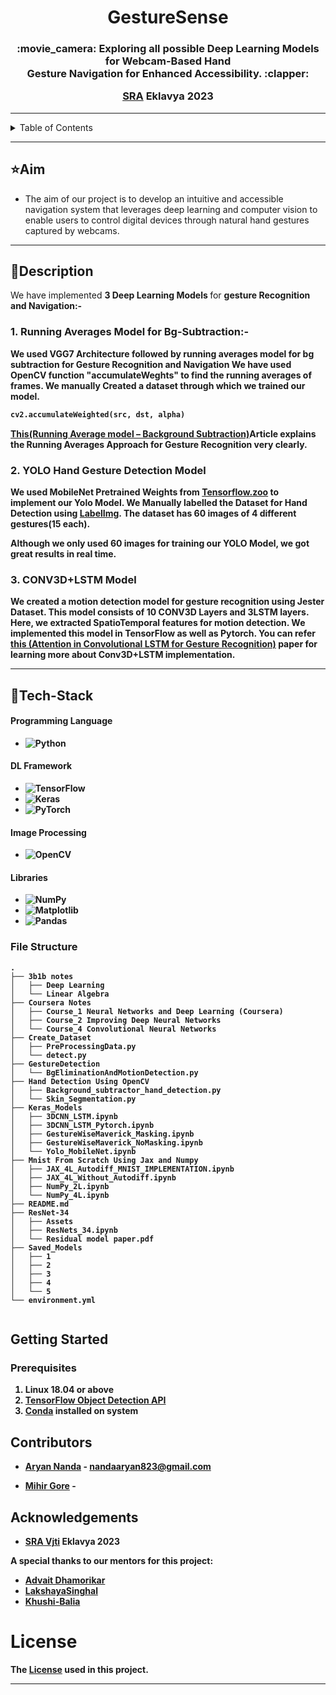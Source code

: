 <p>
<h1 align = "center" > <strong>GestureSense</strong> <br></h1>

<h3 align = "center">

</p>
:movie_camera: Exploring all possible Deep Learning Models for Webcam-Based Hand <br>Gesture Navigation for Enhanced Accessibility. :clapper:

[SRA](https://www.sravjti.in/) Eklavya 2023<br></h3>

<hr>
<details>
<summary>Table of Contents</summary>

- [Aim](#aim)
- [Description](#description)
- [Tech Stack](#tech-stack)
- [File Structure](#file-structure)
- [Future Scope](#future-scope)
- [Applications](#applications)
- [Project Setup](#project-setup)
- [Usage](#usage)
- [Contributors](#contributors)
- [Acknowledgements](#acknowledgements)

</details>

---

## ⭐Aim

* The aim of our project is to develop an intuitive and accessible navigation system that leverages deep learning and computer vision to enable users to control digital devices through natural hand gestures captured by webcams.

---


## 📝Description
We have implemented <strong>3 Deep Learning Models </strong>for <strong>gesture Recognition and Navigation:-<strong>


### 1. Running Averages Model for Bg-Subtraction:-

  We used <strong>VGG7 Architecture</strong> followed by running averages model for bg subtraction for <strong>Gesture Recognition and Navigation</strong>
  We have used OpenCV function "accumulateWeghts" to find the running averages of frames. We manually Created a dataset through which we trained our model.
```python
cv2.accumulateWeighted(src, dst, alpha)
```
   
[This(Running Average model – Background Subtraction)](https://cvexplained.wordpress.com/2020/04/17/running-average-model-background-subtraction/)Article explains the Running Averages Approach for Gesture Recognition very clearly.


### 2. YOLO Hand Gesture Detection Model

We used MobileNet Pretrained Weights from [Tensorflow.zoo](https://github.com/tensorflow/models/blob/master/research/object_detection/g3doc/tf2_detection_zoo.md) to implement our Yolo Model. We Manually labelled the Dataset for Hand Detection using [LabelImg](https://github.com/HumanSignal/labelImg). The dataset has 60 images of 4 different gestures(15 each). 

Although we only used 60 images for training our YOLO Model, we got great results in real time. 


### 3. CONV3D+LSTM Model

We created a motion detection model for gesture recognition using <strong>Jester Dataset</strong>. This model consists of 10 CONV3D Layers and 3LSTM layers. 
Here, we extracted SpatioTemporal features for motion detection. We implemented this model in <strong>TensorFlow as well as Pytorch</strong>.
You can refer [this (Attention in Convolutional LSTM for Gesture Recognition)](https://proceedings.neurips.cc/paper_files/paper/2018/file/287e03db1d99e0ec2edb90d079e142f3-Paper.pdf) paper for learning more about Conv3D+LSTM implementation.


---


## 🤖Tech-Stack

#### Programming Language
- ![Python](https://img.shields.io/badge/python-3670A0?style=for-the-badge&logo=python&logoColor=ffdd54)


#### DL Framework

- ![TensorFlow](https://img.shields.io/badge/TensorFlow-%23FF6F00.svg?style=for-the-badge&logo=TensorFlow&logoColor=white)
- ![Keras](https://img.shields.io/badge/Keras-%23D00000.svg?style=for-the-badge&logo=Keras&logoColor=white)
- ![PyTorch](https://img.shields.io/badge/PyTorch-%23EE4C2C.svg?style=for-the-badge&logo=PyTorch&logoColor=white)

#### Image Processing

 - ![OpenCV](https://img.shields.io/badge/opencv-%23white.svg?style=for-the-badge&logo=opencv&logoColor=white)


#### Libraries

- ![NumPy](https://img.shields.io/badge/numpy-%23013243.svg?style=for-the-badge&logo=numpy&logoColor=white)
- ![Matplotlib](https://img.shields.io/badge/Matplotlib-%23ffffff.svg?style=for-the-badge&logo=Matplotlib&logoColor=black)
- ![Pandas](https://img.shields.io/badge/pandas-%23150458.svg?style=for-the-badge&logo=pandas&logoColor=white)

### File Structure
```  
.
├── 3b1b notes
│   ├── Deep Learning
│   └── Linear Algebra
├── Coursera Notes
│   ├── Course_1 Neural Networks and Deep Learning (Coursera)
│   ├── Course_2 Improving Deep Neural Networks
│   └── Course_4 Convolutional Neural Networks
├── Create_Dataset
│   ├── PreProcessingData.py
│   └── detect.py
├── GestureDetection
│   └── BgEliminationAndMotionDetection.py
├── Hand Detection Using OpenCV
│   ├── Background_subtractor_hand_detection.py
│   └── Skin_Segmentation.py
├── Keras_Models
│   ├── 3DCNN_LSTM.ipynb
│   ├── 3DCNN_LSTM_Pytorch.ipynb
│   ├── GestureWiseMaverick_Masking.ipynb
│   ├── GestureWiseMaverick_NoMasking.ipynb
│   └── Yolo_MobileNet.ipynb
├── Mnist From Scratch Using Jax and Numpy
│   ├── JAX_4L_Autodiff_MNIST_IMPLEMENTATION.ipynb
│   ├── JAX_4L_Without_Autodiff.ipynb
│   ├── NumPy_2L.ipynb
│   └── NumPy_4L.ipynb
├── README.md
├── ResNet-34
│   ├── Assets
│   ├── ResNets_34.ipynb
│   └── Residual model paper.pdf
├── Saved_Models
│   ├── 1
│   ├── 2
│   ├── 3
│   ├── 4
│   └── 5
└── environment.yml


```

## Getting Started

### Prerequisites
1. Linux 18.04 or above
2. [TensorFlow Object Detection API](https://tensorflow-object-detection-api-tutorial.readthedocs.io/en/latest/install.html)
3. [Conda](https://docs.conda.io/projects/conda/en/latest/user-guide/install/linux.html) installed on system




## Contributors

* [Aryan Nanda](https://github.com/AryanNanda17) - nandaaryan823@gmail.com

* [Mihir Gore](https://github.com/MihirGore23) - 

  

## Acknowledgements 
- [SRA Vjti](https://www.sravjti.in/) Eklavya 2023
  
A special thanks to our mentors for this project:
- [Advait Dhamorikar](https://github.com/advait-0) 
- [LakshayaSinghal](https://github.com/LakshayaSinghal)
- [Khushi-Balia](https://github.com/Khushi-Balia)
  <br/>

# License
The [License](LICENSE) used in this project.

---
